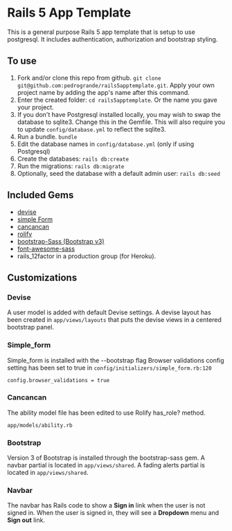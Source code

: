 # Rails 5 App Template

This is a general purpose Rails 5 app template that is setup to use postgresql.
It includes authentication, authorization and bootstrap styling.

## To use

1. Fork and/or clone this repo from github. `git clone git@github.com:pedrogrande/rails5apptemplate.git`. Apply your own project name by adding the app's name after this command.
2. Enter the created folder: `cd rails5apptemplate`. Or the name you gave your project.
3. If you don't have Postgresql installed locally, you may wish to swap the database to sqlite3. Change this in the Gemfile. This will also require you to update `config/database.yml` to reflect the sqlite3.
3. Run a bundle. `bundle`
4. Edit the database names in `config/database.yml` (only if using Postgresql)
5. Create the databases: `rails db:create`
6. Run the migrations: `rails db:migrate`
7. Optionally, seed the database with a default admin user: `rails db:seed`

## Included Gems

- [devise](https://github.com/plataformatec/devise)
- [simple Form](https://github.com/plataformatec/simple_form)
- [cancancan](https://github.com/CanCanCommunity/cancancan)
- [rolify](https://github.com/RolifyCommunity/rolify)
- [bootstrap-Sass (Bootstrap v3)](https://github.com/twbs/bootstrap-sass)
- [font-awesome-sass](https://github.com/FortAwesome/font-awesome-sass)
- rails_12factor in a production group (for Heroku).

## Customizations

### Devise

A user model is added with default Devise settings.
A devise layout has been created in `app/views/layouts` that puts the devise views in a centered bootstrap panel.

### Simple_form

Simple_form is installed with the --bootstrap flag
Browser validations config setting has been set to true in `config/initializers/simple_form.rb:120`

`config.browser_validations = true`

### Cancancan

The ability model file has been edited to use Rolify has_role? method.

`app/models/ability.rb`

### Bootstrap

Version 3 of Bootstrap is installed through the bootstrap-sass gem.
A navbar partial is located in `app/views/shared`.
A fading alerts partial is located in `app/views/shared`.

### Navbar

The navbar has Rails code to show a **Sign in** link when the user is not signed in. When the user is signed in, they will see a **Dropdown** menu and **Sign out** link.
